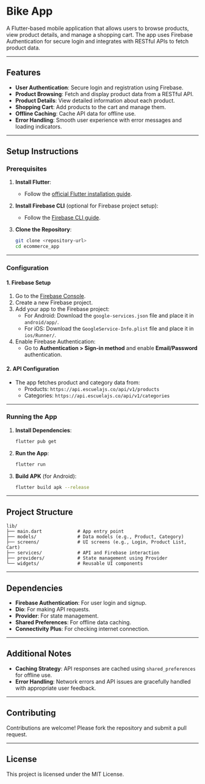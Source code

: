 
# **Bike App**

A Flutter-based mobile application that allows users to browse products, view product details, and manage a shopping cart. The app uses Firebase Authentication for secure login and integrates with RESTful APIs to fetch product data.

---

## **Features**

- **User Authentication**: Secure login and registration using Firebase.
- **Product Browsing**: Fetch and display product data from a RESTful API.
- **Product Details**: View detailed information about each product.
- **Shopping Cart**: Add products to the cart and manage them.
- **Offline Caching**: Cache API data for offline use.
- **Error Handling**: Smooth user experience with error messages and loading indicators.

---

## **Setup Instructions**

### **Prerequisites**
1. **Install Flutter**:  
   - Follow the [official Flutter installation guide](https://flutter.dev/docs/get-started/install).
2. **Install Firebase CLI** (optional for Firebase project setup):  
   - Follow the [Firebase CLI guide](https://firebase.google.com/docs/cli).

3. **Clone the Repository**:
   ```bash
   git clone <repository-url>
   cd ecommerce_app
   ```

---

### **Configuration**

#### **1. Firebase Setup**
1. Go to the [Firebase Console](https://console.firebase.google.com/).
2. Create a new Firebase project.
3. Add your app to the Firebase project:
   - For Android: Download the `google-services.json` file and place it in `android/app/`.
   - For iOS: Download the `GoogleService-Info.plist` file and place it in `ios/Runner/`.
4. Enable Firebase Authentication:
   - Go to **Authentication > Sign-in method** and enable **Email/Password** authentication.

#### **2. API Configuration**
- The app fetches product and category data from:
  - Products: `https://api.escuelajs.co/api/v1/products`
  - Categories: `https://api.escuelajs.co/api/v1/categories`

---

### **Running the App**

1. **Install Dependencies**:
   ```bash
   flutter pub get
   ```

2. **Run the App**:
   ```bash
   flutter run
   ```

3. **Build APK** (for Android):
   ```bash
   flutter build apk --release
   ```

---

## **Project Structure**

```
lib/
├── main.dart             # App entry point
├── models/               # Data models (e.g., Product, Category)
├── screens/              # UI screens (e.g., Login, Product List, Cart)
├── services/             # API and Firebase interaction
├── providers/            # State management using Provider
└── widgets/              # Reusable UI components
```

---

## **Dependencies**
- **Firebase Authentication**: For user login and signup.
- **Dio**: For making API requests.
- **Provider**: For state management.
- **Shared Preferences**: For offline data caching.
- **Connectivity Plus**: For checking internet connection.

---

## **Additional Notes**

- **Caching Strategy**: API responses are cached using `shared_preferences` for offline use.
- **Error Handling**: Network errors and API issues are gracefully handled with appropriate user feedback.

---

## **Contributing**

Contributions are welcome! Please fork the repository and submit a pull request.

---

## **License**

This project is licensed under the MIT License.
